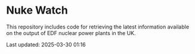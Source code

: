 # Nuke Watch

This repository includes code for retrieving the latest information available on the output of EDF nuclear power plants in the UK.

Last updated: 2025-03-30 01:16